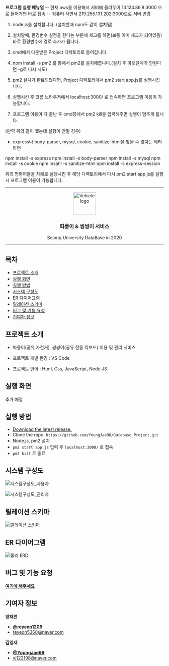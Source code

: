 **프로그램 실행 메뉴얼**
-- 현재 aws를 이용해서 서버에 올려두어 13.124.86.8:3000 으로 들어가면 바로 접속 
-- 컴퓨터 사면서 219.255.131.202:3000으로 서버 변경

1. node.js를 설치합니다. (설치할때 npm도 같이 설치됨)


2. 설치할때, 환경변수 설정을 한다는 부분에 체크를 하면(보통 이미 체크가 되어있음) 바로 환경변수에 경로 추가가 됩니다.


3. cmd에서 다운받은 Project 디렉토리로 들어갑니다.


4. npm install -s pm2 를 통해서 pm2를 설치해줍니다.(설치 후 아랫단계가 안된다면 -g로 다시 시도)


5. pm2 설치가 완료되었다면, Project 디렉토리에서 pm2 start app.js를 실행시킵니다.


6. 실행시킨 후 크롬 브라우저에서 localhost:3000/ 로 접속하면 프로그램 이용이 가능합니다.


7. 프로그램 이용이 다 끝난 후 cmd창에서 pm2 kill을 입력해주면 실행이 멈추게 됩니다.


(만약 위와 같이 했는데 실행이 안될 경우)

- express나 body-parser, mysql, cookie, sanitize-html을 찾을 수 없다는 에러라면

npm install -s express
npm install -s body-parser
npm install -s mysql 
npm install -s cookie
npm insatll -s sanitize-html
npm install -s express-session

위의 명령어들을 차례로 실행시킨 후 해당 디렉토리에서 다시 pm2 start app.js를 실행시 프로그램 이용이 가능합니다.

 * * *
  
   <p align="center">
  <a href="https://github.com/YoungJae98/Database_Project/">
    <img src="https://user-images.githubusercontent.com/46713032/86132151-7cc7b880-bb21-11ea-807a-4788f5f994df.png" alt="Vehicle logo" width="72" height="72">
  </a>
</p>

<h3 align="center">따릉이 & 씽씽이 서비스</h3>

<p align="center">
  Sejong University DataBase in 2020
</p>
   
    
* * *


## 목차

- [프로젝트 소개](#프로젝트-소개)
- [실행 화면](#실행-화면)
- [실행 방법](#실행-방법)
- [시스템 구성도](#시스템-구성도)
- [ER 다이어그램](#ER-다이어그램)
- [릴레이션 스키마](#릴레이션-스키마)
- [버그 및 기능 요청](#버그-및-기능-요청)
- [기여자 정보](#기여자-정보)


## 프로젝트 소개

- 따릉이(공유 자전거), 씽씽이(공유 전동 킥보드) 이용 및 관리 서비스

- 프로젝트 개발 환경 : VS Code   
- 프로젝트 언어 : Html, Css, JavaScript, Node.JS


## 실행 화면
추가 예정


## 실행 방법

- [Download the latest release.](https://github.com/YoungJae98/Database_Project/archive/master.zip)
- Clone the repo: `https://github.com/YoungJae98/Database_Project.git`
- Node.js, pm2 설치 
- `pm2 start app.js` 입력 후 `localhost:3000/` 로 접속
- `pm2 kill` 로 종료


## 시스템 구성도

![시스템구성도_사용자](https://user-images.githubusercontent.com/46713032/86132883-8271ce00-bb22-11ea-86de-de54438d1d78.jpg)

![시스템구성도_관리자](https://user-images.githubusercontent.com/46713032/86132904-8867af00-bb22-11ea-873e-bb71ebb1a814.jpg)


## 릴레이션 스키마

![릴레이션 스키마](https://user-images.githubusercontent.com/46713032/86138649-b1d80900-bb29-11ea-9720-458b806bf9f5.jpg)


## ER 다이어그램

![물리 ERD](https://user-images.githubusercontent.com/46713032/86138578-9bca4880-bb29-11ea-8e0e-b468b164208a.png)


## 버그 및 기능 요청

[**여기에 해주세요**](https://github.com/YoungJae98/Database_Project_2/issues)


## 기여자 정보

**양재연**

- [**@reyeon1209**](https://github.com/reyeon1209)   
- <reyeon5368@naver.com>   

**김영재**
- [**@YoungJae98**](https://github.com/YoungJae98)
- <yj122198@naver.com>

